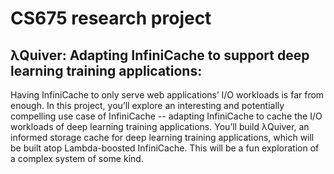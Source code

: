 # CS675 research project
## λQuiver: Adapting InfiniCache to support deep learning training applications:

  Having InfiniCache to only serve web applications’ I/O workloads is far from enough. In this project, you’ll explore an interesting and potentially compelling use case of InfiniCache -- adapting InfiniCache to cache the I/O workloads of deep learning training applications. You’ll build λQuiver, an informed storage cache for deep learning training applications, which will be built atop Lambda-boosted InfiniCache. This will be a fun exploration of a complex system of some kind. 

